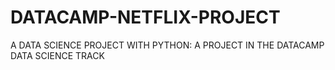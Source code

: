 # DATACAMP-NETFLIX-PROJECT
A DATA SCIENCE PROJECT WITH PYTHON: A PROJECT IN THE DATACAMP DATA SCIENCE TRACK
